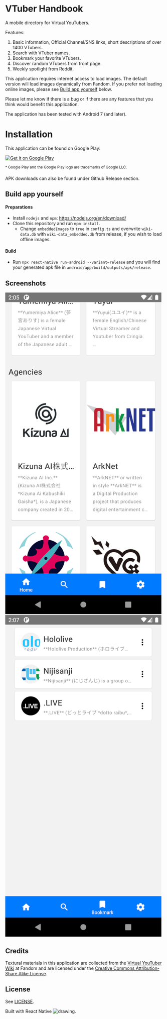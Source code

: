 # VTuber Handbook
A mobile directory for Virtual YouTubers.

Features:
1. Basic information, Official Channel/SNS links, short descriptions of over 1400 VTubers.
2. Search with VTuber names.
3. Bookmark your favorite VTubers.
4. Discover random VTubers from front page.
5. Weekly spotlight from Reddit.

This application requires internet access to load images. The default version will load images dynamically from Fandom. If you prefer not loading online images, please see [Build app yourself](#build-app-yourself) below.

Please let me know if there is a bug or if there are any features that you think would benefit this application.

The application has been tested with Android 7 (and later).

# Installation
This application can be found on Google Play:

<a href='https://play.google.com/store/apps/details?id=com.phantom.vtcompanion&pcampaignid=pcampaignidMKT-Other-global-all-co-prtnr-py-PartBadge-Mar2515-1'><img alt='Get it on Google Play' src='https://play.google.com/intl/en_us/badges/static/images/badges/en_badge_web_generic.png'/></a>

<sup>* Google Play and the Google Play logo are trademarks of Google LLC.</sup>

APK downloads can also be found under Github Release section.

## Build app yourself
#### Preparations
- Install `nodejs` and `npm`: <https://nodejs.org/en/download/>
- Clone this repository and run `npm install`.
   - Change `embeddedImages` to `true` in `config.ts` and overwrite `wiki-data.db` with `wiki-data_embedded.db` from release, if you wish to load offline images.
#### Build
- Run `npx react-native run-android --variant=release` and you will find your generated apk file in `android/app/build/outputs/apk/release`.


## Screenshots
![alt tag](screenshots/screenshot_1.png)
![alt tag](screenshots/screenshot_3.png)

## Credits
Textural materials in this application are collected from the [Virtual YouTuber Wiki](https://virtualyoutuber.fandom.com) at Fandom and are licensed under the [Creative Commons Attribution-Share Alike License](https://creativecommons.org/licenses/by-sa/3.0/).

## License
See [LICENSE](LICENSE.md).

Built with React Native <img src="https://reactnative.dev/img/header_logo.svg" alt="drawing" width="20"/>.
